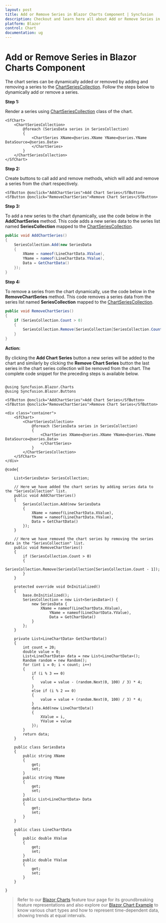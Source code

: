 ```yaml
---
layout: post
title: Add or Remove Series in Blazor Charts Component | Syncfusion
description: Checkout and learn here all about Add or Remove Series in Syncfusion Blazor Charts component and more.
platform: Blazor
control: Chart
documentation: ug
---
```


<!-- markdownlint-disable MD036 -->

# Add or Remove Series in Blazor Charts Component

The chart series can be dynamically added or removed by adding and removing a series to the  [ChartSeriesCollection](https://help.syncfusion.com/cr/blazor/Syncfusion.Blazor.Charts.ChartSeriesCollection.html). Follow the steps below to dynamically add or remove a series.

**Step 1:**

Render a series using [ChartSeriesCollection](https://help.syncfusion.com/cr/blazor/Syncfusion.Blazor.Charts.ChartSeriesCollection.html) class of the chart.

```cshtml
<SfChart>
    <ChartSeriesCollection>
        @foreach (SeriesData series in SeriesCollection)
        {
            <ChartSeries XName=@series.XName YName=@series.YName DataSource=@series.Data>
            </ChartSeries>
        }
    </ChartSeriesCollection>
</SfChart>
```

**Step 2:**

Create buttons to call add and remove methods, which will add and remove a series from the chart respectively.

```cshtml
<SfButton @onclick="AddChartSeries">Add Chart Series</SfButton>
<SfButton @onclick="RemoveChartSeries">Remove Chart Series</SfButton>
```

**Step 3:**

To add a new series to the chart dynamically, use the code below in the **AddChartSeries** method. This code adds a new series data to the series list named **SeriesCollection** mapped to the [ChartSeriesCollection](https://help.syncfusion.com/cr/blazor/Syncfusion.Blazor.Charts.ChartSeriesCollection.html). 

```c#
public void AddChartSeries()
{
    SeriesCollection.Add(new SeriesData
    {
        XName = nameof(LineChartData.XValue),
        YName = nameof(LineChartData.YValue),
        Data = GetChartData()
    });
}
```

**Step 4:**

To remove a series from the chart dynamically, use the code below in the **RemoveChartSeries** method. This code removes a series data from the series list named **SeriesCollection** mapped to the [ChartSeriesCollection](https://help.syncfusion.com/cr/blazor/Syncfusion.Blazor.Charts.ChartSeriesCollection.html).

```c#
public void RemoveChartSeries()
{
    if (SeriesCollection.Count > 0)
    {
        SeriesCollection.Remove(SeriesCollection[SeriesCollection.Count - 1]);
    }
}
```

**Action:**

By clicking the **Add Chart Series** button a new series will be added to the chart and similarly by clicking the **Remove Chart Series** button the last series in the chart series collection will be removed from the chart. The complete code snippet for the preceding steps is available below.

```cshtml

@using Syncfusion.Blazor.Charts
@using Syncfusion.Blazor.Buttons

<SfButton @onclick="AddChartSeries">Add Chart Series</SfButton>
<SfButton @onclick="RemoveChartSeries">Remove Chart Series</SfButton>

<div class="container">
    <SfChart>
        <ChartSeriesCollection>
            @foreach (SeriesData series in SeriesCollection)
            {
                <ChartSeries XName=@series.XName YName=@series.YName DataSource=@series.Data>
                </ChartSeries>
            }
        </ChartSeriesCollection>
    </SfChart>
</div>

@code{

    List<SeriesData> SeriesCollection;

    // Here we have added the chart series by adding series data to the "SeriesCollection" list.
    public void AddChartSeries()
    {
        SeriesCollection.Add(new SeriesData
        {
            XName = nameof(LineChartData.XValue),
            YName = nameof(LineChartData.YValue),
            Data = GetChartData()
        });
    }

    // Here we have removed the chart series by removing the series data in the "SeriesCollection" list.
    public void RemoveChartSeries()
    {
        if (SeriesCollection.Count > 0)
        {
            SeriesCollection.Remove(SeriesCollection[SeriesCollection.Count - 1]);
        }
    }

    protected override void OnInitialized()
    {
        base.OnInitialized();
        SeriesCollection = new List<SeriesData>() {
            new SeriesData {
                XName = nameof(LineChartData.XValue),
                    YName = nameof(LineChartData.YValue),
                    Data = GetChartData()
            }
        };
    }

    private List<LineChartData> GetChartData()
    {
        int count = 20;
        double value = 0;
        List<LineChartData> data = new List<LineChartData>();
        Random random = new Random();
        for (int i = 0; i < count; i++)
        {
            if (i % 3 == 0)
            {
                value = value - (random.Next(0, 100) / 3) * 4;
            }
            else if (i % 2 == 0)
            {
                value = value + (random.Next(0, 100) / 3) * 4;
            }
            data.Add(new LineChartData()
            {
                XValue = i,
                YValue = value
            });
        }
        return data;
    }

    public class SeriesData
    {
        public string XName
        {
            get;
            set;
        }
        public string YName
        {
            get;
            set;
        }
        public List<LineChartData> Data
        {
            get;
            set;
        }
    }

    public class LineChartData
    {
        public double XValue
        {
            get;
            set;
        }
        public double YValue
        {
            get;
            set;
        }
    }

}
```

> Refer to our [Blazor Charts](https://www.syncfusion.com/blazor-components/blazor-charts) feature tour page for its groundbreaking feature representations and also explore our [Blazor Chart Example](https://blazor.syncfusion.com/demos/chart/line?theme=bootstrap4) to know various chart types and how to represent time-dependent data, showing trends at equal intervals.
